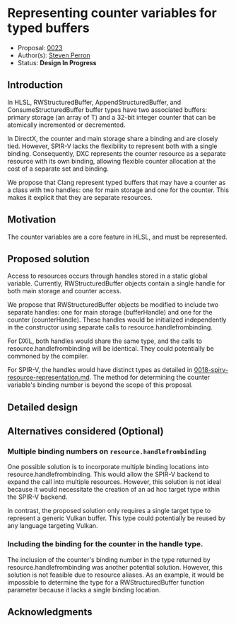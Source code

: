 # Representing counter variables for typed buffers

*   Proposal: [0023](http://0023-typed-buffer-counters.md)
*   Author(s): [Steven Perron](https://github.com/s-perron)
*   Status: **Design In Progress**

## Introduction

In HLSL, RWStructuredBuffer, AppendStructuredBuffer, and ConsumeStructuredBuffer
buffer types have two associated buffers: primary storage (an array of T) and a
32-bit integer counter that can be atomically incremented or decremented.

In DirectX, the counter and main storage share a binding and are closely tied.
However, SPIR-V lacks the flexibility to represent both with a single binding.
Consequently, DXC represents the counter resource as a separate resource with
its own binding, allowing flexible counter allocation at the cost of a separate
set and binding.

We propose that Clang represent typed buffers that may have a counter as a class
with two handles: one for main storage and one for the counter. This makes it
explicit that they are separate resources.

## Motivation

The counter variables are a core feature in HLSL, and must be represented.

## Proposed solution

Access to resources occurs through handles stored in a static global variable.
Currently, RWStructuredBuffer objects contain a single handle for both main
storage and counter access.

We propose that RWStructuredBuffer objects be modified to include two separate
handles: one for main storage (bufferHandle) and one for the counter
(counterHandle). These handles would be initialized independently in the
constructor using separate calls to resource.handlefrombinding.

For DXIL, both handles would share the same type, and the calls to
resource.handlefrombinding will be identical. They could potentially be commoned
by the compiler.

For SPIR-V, the handles would have distinct types as detailed in
[0018-spirv-resource-representation.md](http://0018-spirv-resource-representation.md).
The method for determining the counter variable's binding number is beyond the
scope of this proposal.

## Detailed design

## Alternatives considered (Optional)

### Multiple binding numbers on `resource.handlefrombinding`

One possible solution is to incorporate multiple binding locations into
resource.handlefrombinding. This would allow the SPIR-V backend to expand the
call into multiple resources. However, this solution is not ideal because it
would necessitate the creation of an ad hoc target type within the SPIR-V
backend.

In contrast, the proposed solution only requires a single target type to
represent a generic Vulkan buffer. This type could potentially be reused by any
language targeting Vulkan.

### Including the binding for the counter in the handle type.

The inclusion of the counter's binding number in the type returned by
resource.handlefrombinding was another potential solution. However, this
solution is not feasible due to resource aliases. As an example, it would be
impossible to determine the type for a RWStructuredBuffer function parameter
because it lacks a single binding location.

## Acknowledgments
